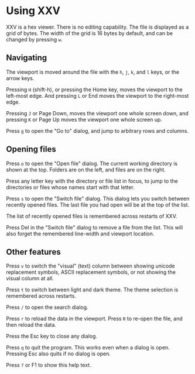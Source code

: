 Using XXV
=========

XXV is a hex viewer. There is no editing capability.
The file is displayed as a grid of bytes. The width
of the grid is 16 bytes by default, and can be
changed by pressing `w`.

Navigating
----------

The viewport is moved around the file with the
`h`, `j`, `k`, and `l` keys, or the arrow keys.

Pressing `H` (shift-h), or pressing the Home key,
moves the viewport to the left-most edge. And
pressing `L` or End moves the viewport to the
right-most edge.

Pressing `J` or Page Down, moves the viewport one
whole screen down, and pressing `K` or Page Up
moves the viewport one whole screen up.

Press `g` to open the "Go to" dialog, and jump to
arbitrary rows and columns.

Opening files
-------------

Press `o` to open the "Open file" dialog. The
current working directory is shown at the top.
Folders are on the left, and files are on the
right.

Press any letter key with the directory or file
list in focus, to jump to the directories or files
whose names start with that letter.

Press `s` to open the "Switch file" dialog. This
dialog lets you switch between recently opened
files. The last file you had open will be at the
top of the list.

The list of recently opened files is remembered
across restarts of XXV.

Press Del in the "Switch file" dialog to remove a
file from the list. This will also forget the
remembered line-width and viewport location.

Other features
--------------

Press `v` to switch the "visual" (text) column
between showing unicode replacement symbols, ASCII
replacement symbols, or not showing the visual
column at all.

Press `t` to switch between light and dark theme.
The theme selection is remembered across restarts.

Press `/` to open the search dialog.

Press `r` to reload the data in the viewport.
Press `R` to re-open the file, and then reload the
data.

Press the Esc key to close any dialog.

Press `q` to quit the program. This works even when
a dialog is open. Pressing Esc also quits if no
dialog is open.

Press `?` or F1 to show this help text.
